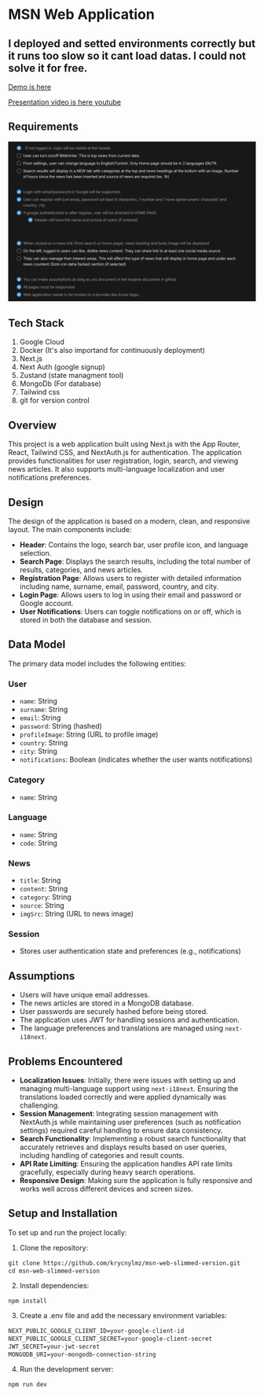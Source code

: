 # MSN Web Application

## I deployed and setted environments correctly but it runs too slow so it cant load datas. I could not solve it for free.
[Demo is here](https://msn-web-slimmed-version-ccltj3r3na-uc.a.run.app)


[Presentation video is here youtube](https://youtu.be/CYMyLH00L6k)


## Requirements
![requirements](./public/requirements_and_tasks.png)


## Tech Stack
1. Google Cloud
2. Docker (It's also importand for continuously deployment) 
3. Next.js
4. Next Auth (google signup)
5. Zustand (state managment tool)
6. MongoDb (For database)
7. Tailwind css
8. git for version control

## Overview

This project is a web application built using Next.js with the App Router, React, Tailwind CSS, and NextAuth.js for authentication. The application provides functionalities for user registration, login, search, and viewing news articles. It also supports multi-language localization and user notifications preferences.

## Design

The design of the application is based on a modern, clean, and responsive layout. The main components include:

- **Header**: Contains the logo, search bar, user profile icon, and language selection.
- **Search Page**: Displays the search results, including the total number of results, categories, and news articles.
- **Registration Page**: Allows users to register with detailed information including name, surname, email, password, country, and city.
- **Login Page**: Allows users to log in using their email and password or Google account.
- **User Notifications**: Users can toggle notifications on or off, which is stored in both the database and session.

## Data Model

The primary data model includes the following entities:

### User
- `name`: String
- `surname`: String
- `email`: String
- `password`: String (hashed)
- `profileImage`: String (URL to profile image)
- `country`: String
- `city`: String
- `notifications`: Boolean (indicates whether the user wants notifications)

### Category
- `name`: String

### Language
- `name`: String
- `code`: String

### News
- `title`: String
- `content`: String
- `category`: String
- `source`: String
- `imgSrc`: String (URL to news image)

### Session
- Stores user authentication state and preferences (e.g., notifications)

## Assumptions

- Users will have unique email addresses.
- The news articles are stored in a MongoDB database.
- User passwords are securely hashed before being stored.
- The application uses JWT for handling sessions and authentication.
- The language preferences and translations are managed using `next-i18next`.

## Problems Encountered

- **Localization Issues**: Initially, there were issues with setting up and managing multi-language support using `next-i18next`. Ensuring the translations loaded correctly and were applied dynamically was challenging.
- **Session Management**: Integrating session management with NextAuth.js while maintaining user preferences (such as notification settings) required careful handling to ensure data consistency.
- **Search Functionality**: Implementing a robust search functionality that accurately retrieves and displays results based on user queries, including handling of categories and result counts.
- **API Rate Limiting**: Ensuring the application handles API rate limits gracefully, especially during heavy search operations.
- **Responsive Design**: Making sure the application is fully responsive and works well across different devices and screen sizes.

## Setup and Installation

To set up and run the project locally:

1. Clone the repository:

  ```
  git clone https://github.com/krycnylmz/msn-web-slimmed-version.git
  cd msn-web-slimmed-version
  ```

2. Install dependencies:
  ```
  npm install
  ```

3. Create a .env file and add the necessary environment variables:

  ```
  NEXT_PUBLIC_GOOGLE_CLIENT_ID=your-google-client-id
  NEXT_PUBLIC_GOOGLE_CLIENT_SECRET=your-google-client-secret
  JWT_SECRET=your-jwt-secret
  MONGODB_URI=your-mongodb-connection-string
  ```


4. Run the development server:

  ```
  npm run dev
  ```